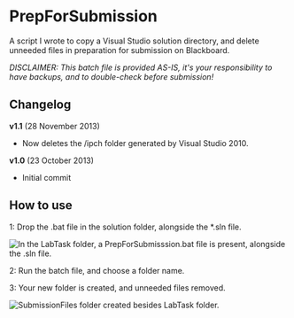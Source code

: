 PrepForSubmission
=================

A script I wrote to copy a Visual Studio solution directory, and delete unneeded files in preparation for submission on Blackboard. 

*DISCLAIMER: This batch file is provided AS-IS, it's your responsibility to have backups, and to double-check before submission!*

## Changelog
**v1.1** (28 November 2013)
* Now deletes the /ipch folder generated by Visual Studio 2010.

**v1.0** (23 October 2013)
* Initial commit

## How to use

1: Drop the .bat file in the solution folder, alongside the *.sln file. 

![In the LabTask folder, a PrepForSubmisssion.bat file is present, alongside the .sln file.](http://i.imgur.com/DXShVg8.png)

2: Run the batch file, and choose a folder name. 

3: Your new folder is created, and unneeded files removed. 
 
![SubmissionFiles folder created besides LabTask folder.](http://i.imgur.com/mhjdN1A.png)

